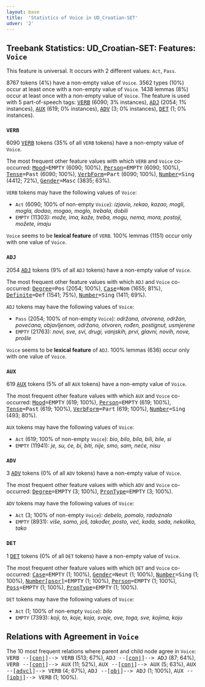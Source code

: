 ```yaml
---
layout: base
title:  'Statistics of Voice in UD_Croatian-SET'
udver: '2'
---
```


## Treebank Statistics: UD_Croatian-SET: Features: `Voice`

This feature is universal.
It occurs with 2 different values: `Act`, `Pass`.

8767 tokens (4%) have a non-empty value of `Voice`.
3562 types (10%) occur at least once with a non-empty value of `Voice`.
1438 lemmas (8%) occur at least once with a non-empty value of `Voice`.
The feature is used with 5 part-of-speech tags: <tt><a href="hr_set-pos-VERB.html">VERB</a></tt> (6090; 3% instances), <tt><a href="hr_set-pos-ADJ.html">ADJ</a></tt> (2054; 1% instances), <tt><a href="hr_set-pos-AUX.html">AUX</a></tt> (619; 0% instances), <tt><a href="hr_set-pos-ADV.html">ADV</a></tt> (3; 0% instances), <tt><a href="hr_set-pos-DET.html">DET</a></tt> (1; 0% instances).

### `VERB`

6090 <tt><a href="hr_set-pos-VERB.html">VERB</a></tt> tokens (35% of all `VERB` tokens) have a non-empty value of `Voice`.

The most frequent other feature values with which `VERB` and `Voice` co-occurred: <tt><a href="hr_set-feat-Mood.html">Mood</a></tt><tt>=EMPTY</tt> (6090; 100%), <tt><a href="hr_set-feat-Person.html">Person</a></tt><tt>=EMPTY</tt> (6090; 100%), <tt><a href="hr_set-feat-Tense.html">Tense</a></tt><tt>=Past</tt> (6090; 100%), <tt><a href="hr_set-feat-VerbForm.html">VerbForm</a></tt><tt>=Part</tt> (6090; 100%), <tt><a href="hr_set-feat-Number.html">Number</a></tt><tt>=Sing</tt> (4412; 72%), <tt><a href="hr_set-feat-Gender.html">Gender</a></tt><tt>=Masc</tt> (3835; 63%).

`VERB` tokens may have the following values of `Voice`:

* `Act` (6090; 100% of non-empty `Voice`): <em>izjavio, rekao, kazao, mogli, mogla, dodao, mogao, moglo, trebala, dobili</em>
* `EMPTY` (11303): <em>može, ima, kaže, treba, mogu, nema, mora, postoji, možete, imaju</em>

`Voice` seems to be **lexical feature** of `VERB`. 100% lemmas (1151) occur only with one value of `Voice`.

### `ADJ`

2054 <tt><a href="hr_set-pos-ADJ.html">ADJ</a></tt> tokens (9% of all `ADJ` tokens) have a non-empty value of `Voice`.

The most frequent other feature values with which `ADJ` and `Voice` co-occurred: <tt><a href="hr_set-feat-Degree.html">Degree</a></tt><tt>=Pos</tt> (2054; 100%), <tt><a href="hr_set-feat-Case.html">Case</a></tt><tt>=Nom</tt> (1655; 81%), <tt><a href="hr_set-feat-Definite.html">Definite</a></tt><tt>=Def</tt> (1541; 75%), <tt><a href="hr_set-feat-Number.html">Number</a></tt><tt>=Sing</tt> (1411; 69%).

`ADJ` tokens may have the following values of `Voice`:

* `Pass` (2054; 100% of non-empty `Voice`): <em>održana, otvorena, održan, povećana, objavljenom, održano, otvoren, rođen, postignut, usmjerene</em>
* `EMPTY` (21763): <em>novi, sve, svi, drugi, vanjskih, prvi, glavni, novih, nove, prošle</em>

`Voice` seems to be **lexical feature** of `ADJ`. 100% lemmas (636) occur only with one value of `Voice`.

### `AUX`

619 <tt><a href="hr_set-pos-AUX.html">AUX</a></tt> tokens (5% of all `AUX` tokens) have a non-empty value of `Voice`.

The most frequent other feature values with which `AUX` and `Voice` co-occurred: <tt><a href="hr_set-feat-Mood.html">Mood</a></tt><tt>=EMPTY</tt> (619; 100%), <tt><a href="hr_set-feat-Person.html">Person</a></tt><tt>=EMPTY</tt> (619; 100%), <tt><a href="hr_set-feat-Tense.html">Tense</a></tt><tt>=Past</tt> (619; 100%), <tt><a href="hr_set-feat-VerbForm.html">VerbForm</a></tt><tt>=Part</tt> (619; 100%), <tt><a href="hr_set-feat-Number.html">Number</a></tt><tt>=Sing</tt> (493; 80%).

`AUX` tokens may have the following values of `Voice`:

* `Act` (619; 100% of non-empty `Voice`): <em>bio, bilo, bila, bili, bile, si</em>
* `EMPTY` (11941): <em>je, su, će, bi, biti, nije, smo, sam, neće, nisu</em>

### `ADV`

3 <tt><a href="hr_set-pos-ADV.html">ADV</a></tt> tokens (0% of all `ADV` tokens) have a non-empty value of `Voice`.

The most frequent other feature values with which `ADV` and `Voice` co-occurred: <tt><a href="hr_set-feat-Degree.html">Degree</a></tt><tt>=EMPTY</tt> (3; 100%), <tt><a href="hr_set-feat-PronType.html">PronType</a></tt><tt>=EMPTY</tt> (3; 100%).

`ADV` tokens may have the following values of `Voice`:

* `Act` (3; 100% of non-empty `Voice`): <em>debelo, pomalo, radoznalo</em>
* `EMPTY` (8931): <em>više, samo, još, također, posto, već, kada, sada, nekoliko, tako</em>

### `DET`

1 <tt><a href="hr_set-pos-DET.html">DET</a></tt> tokens (0% of all `DET` tokens) have a non-empty value of `Voice`.

The most frequent other feature values with which `DET` and `Voice` co-occurred: <tt><a href="hr_set-feat-Case.html">Case</a></tt><tt>=EMPTY</tt> (1; 100%), <tt><a href="hr_set-feat-Gender.html">Gender</a></tt><tt>=Neut</tt> (1; 100%), <tt><a href="hr_set-feat-Number.html">Number</a></tt><tt>=Sing</tt> (1; 100%), <tt><a href="hr_set-feat-Number-psor.html">Number[psor]</a></tt><tt>=EMPTY</tt> (1; 100%), <tt><a href="hr_set-feat-Person.html">Person</a></tt><tt>=EMPTY</tt> (1; 100%), <tt><a href="hr_set-feat-Poss.html">Poss</a></tt><tt>=EMPTY</tt> (1; 100%), <tt><a href="hr_set-feat-PronType.html">PronType</a></tt><tt>=EMPTY</tt> (1; 100%).

`DET` tokens may have the following values of `Voice`:

* `Act` (1; 100% of non-empty `Voice`): <em>bilo</em>
* `EMPTY` (7393): <em>koji, to, koje, koja, svoje, ove, toga, sve, kojima, koju</em>

## Relations with Agreement in `Voice`

The 10 most frequent relations where parent and child node agree in `Voice`:
<tt>VERB --[<tt><a href="hr_set-dep-conj.html">conj</a></tt>]--> VERB</tt> (513; 67%),
<tt>ADJ --[<tt><a href="hr_set-dep-conj.html">conj</a></tt>]--> ADJ</tt> (87; 64%),
<tt>VERB --[<tt><a href="hr_set-dep-conj.html">conj</a></tt>]--> AUX</tt> (11; 52%),
<tt>AUX --[<tt><a href="hr_set-dep-conj.html">conj</a></tt>]--> AUX</tt> (5; 63%),
<tt>AUX --[<tt><a href="hr_set-dep-advcl.html">advcl</a></tt>]--> VERB</tt> (4; 67%),
<tt>ADJ --[<tt><a href="hr_set-dep-obj.html">obj</a></tt>]--> ADJ</tt> (1; 100%),
<tt>AUX --[<tt><a href="hr_set-dep-iobj.html">iobj</a></tt>]--> VERB</tt> (1; 100%).

